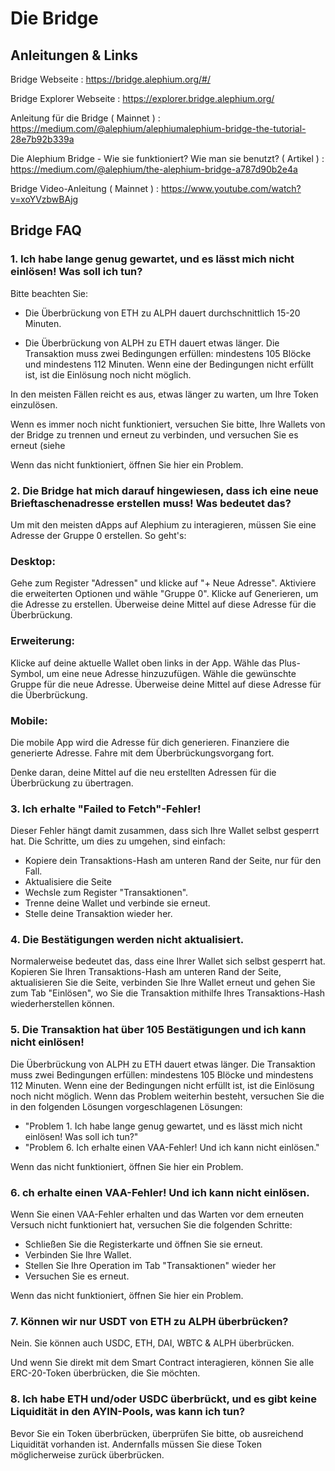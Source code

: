 # Die Bridge

## Anleitungen & Links

Bridge Webseite : https://bridge.alephium.org/#/

Bridge Explorer Webseite : https://explorer.bridge.alephium.org/

Anleitung für die Bridge ( Mainnet ) : https://medium.com/@alephium/alephiumalephium-bridge-the-tutorial-28e7b92b339a

Die Alephium Bridge - Wie sie funktioniert? Wie man sie benutzt? ( Artikel ) : https://medium.com/@alephium/the-alephium-bridge-a787d90b2e4a

Bridge Video-Anleitung ( Mainnet ) : https://www.youtube.com/watch?v=xoYVzbwBAjg 
 
## Bridge FAQ

### 1. Ich habe lange genug gewartet, und es lässt mich nicht einlösen! Was soll ich tun?

Bitte beachten Sie: 

- Die Überbrückung von ETH zu ALPH dauert durchschnittlich 15-20 Minuten.

- Die Überbrückung von ALPH zu ETH dauert etwas länger. Die Transaktion muss zwei Bedingungen erfüllen: mindestens 105 Blöcke und mindestens 112 Minuten. Wenn eine der Bedingungen nicht erfüllt ist, ist die Einlösung noch nicht möglich.

In den meisten Fällen reicht es aus, etwas länger zu warten, um Ihre Token einzulösen.

Wenn es immer noch nicht funktioniert, versuchen Sie bitte, Ihre Wallets von der Bridge zu trennen und erneut zu verbinden, und versuchen Sie es erneut (siehe

Wenn das nicht funktioniert, öffnen Sie hier ein Problem.


### 2. Die Bridge hat mich darauf hingewiesen, dass ich eine neue Brieftaschenadresse erstellen muss! Was bedeutet das? 

Um mit den meisten dApps auf Alephium zu interagieren, müssen Sie eine Adresse der Gruppe 0 erstellen. So geht's:

### Desktop:

Gehe zum Register "Adressen" und klicke auf "+ Neue Adresse".
Aktiviere die erweiterten Optionen und wähle "Gruppe 0".
Klicke auf Generieren, um die Adresse zu erstellen.
Überweise deine Mittel auf diese Adresse für die Überbrückung.

### Erweiterung:

Klicke auf deine aktuelle Wallet oben links in der App.
Wähle das Plus-Symbol, um eine neue Adresse hinzuzufügen.
Wähle die gewünschte Gruppe für die neue Adresse.
Überweise deine Mittel auf diese Adresse für die Überbrückung.


### Mobile:

Die mobile App wird die Adresse für dich generieren.
Finanziere die generierte Adresse.
Fahre mit dem Überbrückungsvorgang fort.


Denke daran, deine Mittel auf die neu erstellten Adressen für die Überbrückung zu übertragen.

### 3. Ich erhalte "Failed to Fetch"-Fehler!

Dieser Fehler hängt damit zusammen, dass sich Ihre Wallet selbst gesperrt hat. Die Schritte, um dies zu umgehen, sind einfach:


- Kopiere dein Transaktions-Hash am unteren Rand der Seite, nur für den Fall.
- Aktualisiere die Seite
- Wechsle zum Register "Transaktionen".
- Trenne deine Wallet und verbinde sie erneut.
- Stelle deine Transaktion wieder her.

### 4. Die Bestätigungen werden nicht aktualisiert.


Normalerweise bedeutet das, dass eine Ihrer Wallet sich selbst gesperrt hat. Kopieren Sie Ihren Transaktions-Hash am unteren Rand der Seite, aktualisieren Sie die Seite, verbinden Sie Ihre Wallet erneut und gehen Sie zum Tab "Einlösen", wo Sie die Transaktion mithilfe Ihres Transaktions-Hash wiederherstellen können.


### 5. Die Transaktion hat über 105 Bestätigungen und ich kann nicht einlösen!

Die Überbrückung von ALPH zu ETH dauert etwas länger. Die Transaktion muss zwei Bedingungen erfüllen: mindestens 105 Blöcke und mindestens 112 Minuten. Wenn eine der Bedingungen nicht erfüllt ist, ist die Einlösung noch nicht möglich. Wenn das Problem weiterhin besteht, versuchen Sie die in den folgenden Lösungen vorgeschlagenen Lösungen: 

- "Problem 1. Ich habe lange genug gewartet, und es lässt mich nicht einlösen! Was soll ich tun?"
- "Problem 6. Ich erhalte einen VAA-Fehler! Und ich kann nicht einlösen."

Wenn das nicht funktioniert, öffnen Sie hier ein Problem.

### 6. ch erhalte einen VAA-Fehler! Und ich kann nicht einlösen.


Wenn Sie einen VAA-Fehler erhalten und das Warten vor dem erneuten Versuch nicht funktioniert hat, versuchen Sie die folgenden Schritte: 

- Schließen Sie die Registerkarte und öffnen Sie sie erneut.
- Verbinden Sie Ihre Wallet.
- Stellen Sie Ihre Operation im Tab "Transaktionen" wieder her
- Versuchen Sie es erneut.

Wenn das nicht funktioniert, öffnen Sie hier ein Problem.

### 7. Können wir nur USDT von ETH zu ALPH überbrücken?

Nein. Sie können auch USDC, ETH, DAI, WBTC & ALPH überbrücken.

Und wenn Sie direkt mit dem Smart Contract interagieren, können Sie alle ERC-20-Token überbrücken, die Sie möchten.


### 8. Ich habe ETH und/oder USDC überbrückt, und es gibt keine Liquidität in den AYIN-Pools, was kann ich tun?

Bevor Sie ein Token überbrücken, überprüfen Sie bitte, ob ausreichend Liquidität vorhanden ist. Andernfalls müssen Sie diese Token möglicherweise zurück überbrücken.
